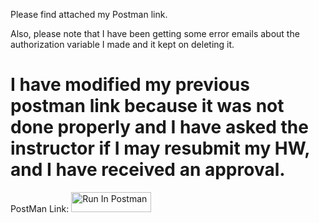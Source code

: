 Please find attached my Postman link.

Also, please note that I have been getting some error emails about the authorization variable I made and it kept on deleting it.

# I have modified my previous postman link because it was not done properly and I have asked the instructor if I may resubmit my HW, and I have received an approval.

PostMan Link: [<img src="https://run.pstmn.io/button.svg" alt="Run In Postman" style="width: 128px; height: 32px;">](https://app.getpostman.com/run-collection/32464719-b0d9b26a-9567-4f76-966c-9bd12efa6a30?action=collection%2Ffork&source=rip_markdown&collection-url=entityId%3D32464719-b0d9b26a-9567-4f76-966c-9bd12efa6a30%26entityType%3Dcollection%26workspaceId%3D18bd4570-2239-401b-8c0d-06d6ab0b384f#?env%5BRaffaelli_Ispas_HW2%5D=W10=)